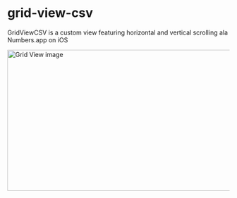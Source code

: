 grid-view-csv
=============

GridViewCSV is a custom view featuring horizontal and vertical scrolling ala Numbers.app on iOS

<img src="https://f.cloud.github.com/assets/771266/481092/8d66fc42-b849-11e2-8300-c2c575cf9ad1.png" width="576" height="320" alt="Grid View image" />
